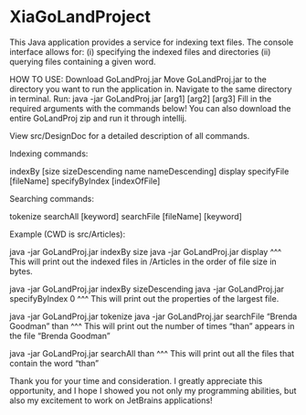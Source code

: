 # XiaGoLandProject
This Java application provides a service for indexing text files.
The console interface allows for: 
(i) specifying the indexed files and directories
(ii) querying files containing a given word.

HOW TO USE:
Download GoLandProj.jar
Move GoLandProj.jar to the directory you want to run the application in.
Navigate to the same directory in terminal.
Run: java -jar GoLandProj.jar [arg1] [arg2] [arg3]
Fill in the required arguments with the commands below!
You can also download the entire GoLandProj zip and run it through intellij.

View src/DesignDoc for a detailed description of all commands.

Indexing commands:

indexBy [size		sizeDescending	name		nameDescending]
display
specifyFile [fileName]
specifyByIndex [indexOfFile]

Searching commands:

tokenize
searchAll [keyword]
searchFile [fileName] [keyword]

Example (CWD is src/Articles):

java -jar GoLandProj.jar indexBy size
java -jar GoLandProj.jar display
^^^
This will print out the indexed files in /Articles in the order of file size in bytes.

java -jar GoLandProj.jar indexBy sizeDescending
java -jar GoLandProj.jar specifyByIndex 0
^^^
This will print out the properties of the largest file.

java -jar GoLandProj.jar tokenize
java -jar GoLandProj.jar searchFile “Brenda Goodman” than
^^^
This will print out the number of times “than” appears in the file “Brenda Goodman”

java -jar GoLandProj.jar searchAll than
^^^
This will print out all the files that contain the word “than”

Thank you for your time and consideration. I greatly appreciate this opportunity, and I hope I showed you not only my programming abilities, but also my excitement to work on JetBrains applications!
